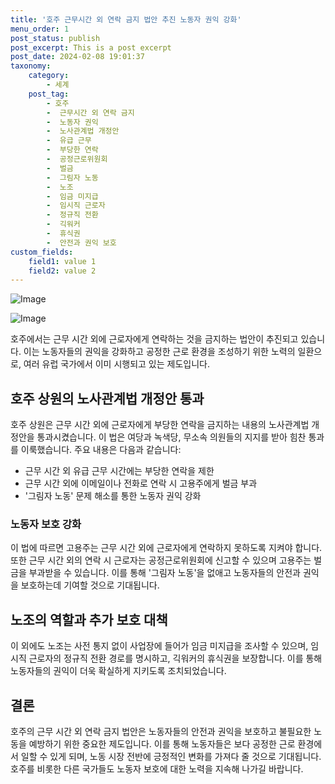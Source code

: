 ```yaml
---
title: '호주 근무시간 외 연락 금지 법안 추진 노동자 권익 강화'
menu_order: 1
post_status: publish
post_excerpt: This is a post excerpt
post_date: 2024-02-08 19:01:37
taxonomy:
    category:
        - 세계
    post_tag:
        - 호주
        -  근무시간 외 연락 금지
        -  노동자 권익
        -  노사관계법 개정안
        -  유급 근무
        -  부당한 연락
        -  공정근로위원회
        -  벌금
        -  그림자 노동
        -  노조
        -  임금 미지급
        -  임시직 근로자
        -  정규직 전환
        -  긱워커
        -  휴식권
        -  안전과 권익 보호
custom_fields:
    field1: value 1
    field2: value 2
---
```


![Image](https://imgnews.pstatic.net/image/081/2024/02/08/0003429459_001_20240208153001181.jpg?type=w647)

![Image](https://imgnews.pstatic.net/image/081/2024/02/08/0003429459_002_20240208153001263.jpg?type=w647)

호주에서는 근무 시간 외에 근로자에게 연락하는 것을 금지하는 법안이 추진되고 있습니다. 이는 노동자들의 권익을 강화하고 공정한 근로 환경을 조성하기 위한 노력의 일환으로, 여러 유럽 국가에서 이미 시행되고 있는 제도입니다.
## 호주 상원의 노사관계법 개정안 통과
호주 상원은 근무 시간 외에 근로자에게 부당한 연락을 금지하는 내용의 노사관계법 개정안을 통과시켰습니다. 이 법은 여당과 녹색당, 무소속 의원들의 지지를 받아 힘찬 통과를 이룩했습니다. 주요 내용은 다음과 같습니다:
- 근무 시간 외 유급 근무 시간에는 부당한 연락을 제한
- 근무 시간 외에 이메일이나 전화로 연락 시 고용주에게 벌금 부과
- '그림자 노동' 문제 해소를 통한 노동자 권익 강화
### 노동자 보호 강화
이 법에 따르면 고용주는 근무 시간 외에 근로자에게 연락하지 못하도록 지켜야 합니다. 또한 근무 시간 외의 연락 시 근로자는 공정근로위원회에 신고할 수 있으며 고용주는 벌금을 부과받을 수 있습니다. 이를 통해 '그림자 노동'을 없애고 노동자들의 안전과 권익을 보호하는데 기여할 것으로 기대됩니다.
## 노조의 역할과 추가 보호 대책
이 외에도 노조는 사전 통지 없이 사업장에 들어가 임금 미지급을 조사할 수 있으며, 임시직 근로자의 정규직 전환 경로를 명시하고, 긱워커의 휴식권을 보장합니다. 이를 통해 노동자들의 권익이 더욱 확실하게 지키도록 조치되었습니다.
## 결론
호주의 근무 시간 외 연락 금지 법안은 노동자들의 안전과 권익을 보호하고 불필요한 노동을 예방하기 위한 중요한 제도입니다. 이를 통해 노동자들은 보다 공정한 근로 환경에서 일할 수 있게 되며, 노동 시장 전반에 긍정적인 변화를 가져다 줄 것으로 기대됩니다. 호주를 비롯한 다른 국가들도 노동자 보호에 대한 노력을 지속해 나가길 바랍니다.
